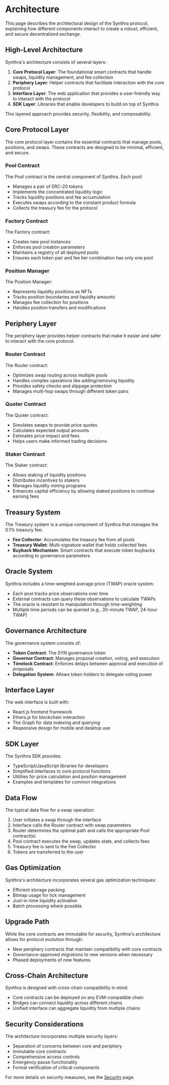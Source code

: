 # Architecture

This page describes the architectural design of the Synthra protocol, explaining how different components interact to create a robust, efficient, and secure decentralized exchange.

## High-Level Architecture

Synthra's architecture consists of several layers:

1. **Core Protocol Layer**: The foundational smart contracts that handle swaps, liquidity management, and fee collection
2. **Periphery Layer**: Helper contracts that facilitate interaction with the core protocol
3. **Interface Layer**: The web application that provides a user-friendly way to interact with the protocol
4. **SDK Layer**: Libraries that enable developers to build on top of Synthra

This layered approach provides security, flexibility, and composability.

## Core Protocol Layer

The core protocol layer contains the essential contracts that manage pools, positions, and swaps. These contracts are designed to be minimal, efficient, and secure.

### Pool Contract

The Pool contract is the central component of Synthra. Each pool:

* Manages a pair of ERC-20 tokens
* Implements the concentrated liquidity logic
* Tracks liquidity positions and fee accumulation
* Executes swaps according to the constant product formula
* Collects the treasury fee for the protocol

### Factory Contract

The Factory contract:

* Creates new pool instances
* Enforces pool creation parameters
* Maintains a registry of all deployed pools
* Ensures each token pair and fee tier combination has only one pool

### Position Manager

The Position Manager:

* Represents liquidity positions as NFTs
* Tracks position boundaries and liquidity amounts
* Manages fee collection for positions
* Handles position transfers and modifications

## Periphery Layer

The periphery layer provides helper contracts that make it easier and safer to interact with the core protocol.

### Router Contract

The Router contract:

* Optimizes swap routing across multiple pools
* Handles complex operations like adding/removing liquidity
* Provides safety checks and slippage protection
* Manages multi-hop swaps through different token pairs

### Quoter Contract

The Quoter contract:

* Simulates swaps to provide price quotes
* Calculates expected output amounts
* Estimates price impact and fees
* Helps users make informed trading decisions

### Staker Contract

The Staker contract:

* Allows staking of liquidity positions
* Distributes incentives to stakers
* Manages liquidity mining programs
* Enhances capital efficiency by allowing staked positions to continue earning fees

## Treasury System

The Treasury system is a unique component of Synthra that manages the 0.1% treasury fee:

* **Fee Collector**: Accumulates the treasury fee from all pools
* **Treasury Wallet**: Multi-signature wallet that holds collected fees
* **Buyback Mechanism**: Smart contracts that execute token buybacks according to governance parameters

## Oracle System

Synthra includes a time-weighted average price (TWAP) oracle system:

* Each pool tracks price observations over time
* External contracts can query these observations to calculate TWAPs
* The oracle is resistant to manipulation through time-weighting
* Multiple time periods can be queried (e.g., 30-minute TWAP, 24-hour TWAP)

## Governance Architecture

The governance system consists of:

* **Token Contract**: The SYN governance token
* **Governor Contract**: Manages proposal creation, voting, and execution
* **Timelock Contract**: Enforces delays between approval and execution of proposals
* **Delegation System**: Allows token holders to delegate voting power

## Interface Layer

The web interface is built with:

* React.js frontend framework
* Ethers.js for blockchain interaction
* The Graph for data indexing and querying
* Responsive design for mobile and desktop use

## SDK Layer

The Synthra SDK provides:

* TypeScript/JavaScript libraries for developers
* Simplified interfaces to core protocol functions
* Utilities for price calculation and position management
* Examples and templates for common integrations

## Data Flow

The typical data flow for a swap operation:

1. User initiates a swap through the interface
2. Interface calls the Router contract with swap parameters
3. Router determines the optimal path and calls the appropriate Pool contract(s)
4. Pool contract executes the swap, updates state, and collects fees
5. Treasury fee is sent to the Fee Collector
6. Tokens are transferred to the user

## Gas Optimization

Synthra's architecture incorporates several gas optimization techniques:

* Efficient storage packing
* Bitmap usage for tick management
* Just-in-time liquidity activation
* Batch processing where possible

## Upgrade Path

While the core contracts are immutable for security, Synthra's architecture allows for protocol evolution through:

* New periphery contracts that maintain compatibility with core contracts
* Governance-approved migrations to new versions when necessary
* Phased deployments of new features

## Cross-Chain Architecture

Synthra is designed with cross-chain compatibility in mind:

* Core contracts can be deployed on any EVM-compatible chain
* Bridges can connect liquidity across different chains
* Unified interface can aggregate liquidity from multiple chains

## Security Considerations

The architecture incorporates multiple security layers:

* Separation of concerns between core and periphery
* Immutable core contracts
* Comprehensive access controls
* Emergency pause functionality
* Formal verification of critical components

For more details on security measures, see the [Security](security.md) page.
